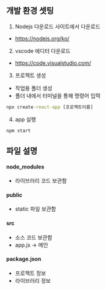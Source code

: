 ## 개발 환경 셋팅
1. Nodejs 다운로드 사이트에서 다운로드
- https://nodejs.org/ko/

2. vscode 에디터 다운로드
- https://code.visualstudio.com/

3. 프로젝트 생성 
- 작업용 폴더 생성
- 폴더 내에서 터미널을 통해 명령어 입력
```cmd
npx create-react-app [프로젝트이름]
```

4. app 실행 
```cmd
npm start
```

## 파일 설명
#### node_modules
- 라이브러리 코드 보관함

#### public
- static 파일 보관함

#### src
- 소스 코드 보관함
- app.js -> 메인

#### package.json
- 프로젝트 정보
- 라이브러리 정보